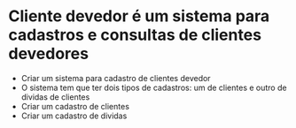 # Cliente devedor é um sistema para cadastros e consultas de clientes devedores
- Criar um sistema para cadastro de clientes devedor
- O sistema tem que ter dois tipos de cadastros: um de clientes e outro de dividas de clientes
- Criar um cadastro de clientes
- Criar um cadastro de dividas
